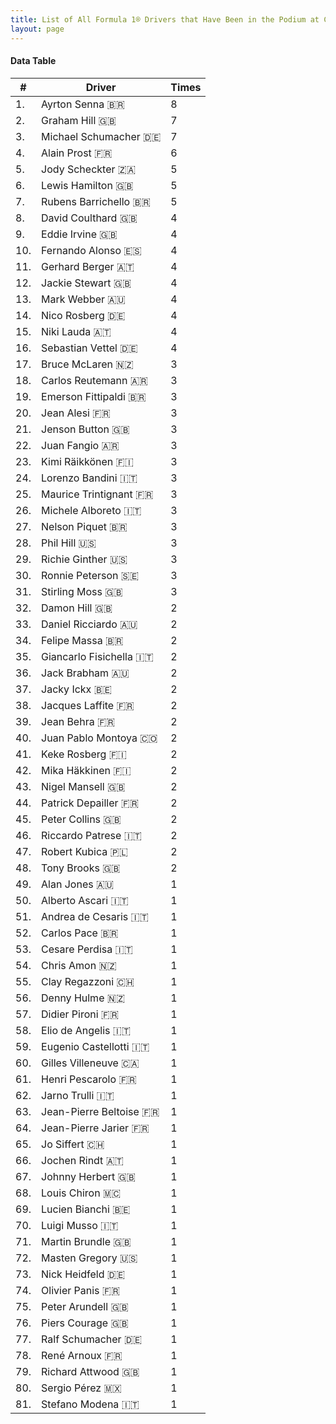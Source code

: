 ```yaml
---
title: List of All Formula 1® Drivers that Have Been in the Podium at Circuit de Monaco
layout: page
---
```


<canvas id="chart" width="400" height="180"></canvas>
<script>
var data = {
    "datasets": [
        {
            "backgroundColor": "#f3a935",
            "borderColor": "#f68639",
            "borderWidth": 1,
            "data": [
                8.0,
                7.0,
                7.0,
                6.0,
                5.0,
                5.0,
                5.0,
                4.0,
                4.0,
                4.0,
                4.0,
                4.0,
                4.0,
                4.0,
                4.0,
                4.0,
                3.0,
                3.0,
                3.0,
                3.0,
                3.0,
                3.0,
                3.0,
                3.0,
                3.0,
                3.0,
                3.0,
                3.0,
                3.0,
                3.0,
                3.0,
                2.0,
                2.0,
                2.0,
                2.0,
                2.0,
                2.0,
                2.0,
                2.0,
                2.0,
                2.0,
                2.0,
                2.0,
                2.0,
                2.0,
                2.0,
                2.0,
                2.0,
                1.0,
                1.0,
                1.0,
                1.0,
                1.0,
                1.0,
                1.0,
                1.0,
                1.0,
                1.0,
                1.0,
                1.0,
                1.0,
                1.0,
                1.0,
                1.0,
                1.0,
                1.0,
                1.0,
                1.0,
                1.0,
                1.0,
                1.0,
                1.0,
                1.0,
                1.0,
                1.0,
                1.0,
                1.0,
                1.0,
                1.0,
                1.0,
                1.0
            ],
            "label": "Times"
        }
    ],
    "labels": [
        "Ayrton Senna 🇧🇷",
        "Graham Hill 🇬🇧",
        "Michael Schumacher 🇩🇪",
        "Alain Prost 🇫🇷",
        "Jody Scheckter 🇿🇦",
        "Lewis Hamilton 🇬🇧",
        "Rubens Barrichello 🇧🇷",
        "David Coulthard 🇬🇧",
        "Eddie Irvine 🇬🇧",
        "Fernando Alonso 🇪🇸",
        "Gerhard Berger 🇦🇹",
        "Jackie Stewart 🇬🇧",
        "Mark Webber 🇦🇺",
        "Nico Rosberg 🇩🇪",
        "Niki Lauda 🇦🇹",
        "Sebastian Vettel 🇩🇪",
        "Bruce McLaren 🇳🇿",
        "Carlos Reutemann 🇦🇷",
        "Emerson Fittipaldi 🇧🇷",
        "Jean Alesi 🇫🇷",
        "Jenson Button 🇬🇧",
        "Juan Fangio 🇦🇷",
        "Kimi Räikkönen 🇫🇮",
        "Lorenzo Bandini 🇮🇹",
        "Maurice Trintignant 🇫🇷",
        "Michele Alboreto 🇮🇹",
        "Nelson Piquet 🇧🇷",
        "Phil Hill 🇺🇸",
        "Richie Ginther 🇺🇸",
        "Ronnie Peterson 🇸🇪",
        "Stirling Moss 🇬🇧",
        "Damon Hill 🇬🇧",
        "Daniel Ricciardo 🇦🇺",
        "Felipe Massa 🇧🇷",
        "Giancarlo Fisichella 🇮🇹",
        "Jack Brabham 🇦🇺",
        "Jacky Ickx 🇧🇪",
        "Jacques Laffite 🇫🇷",
        "Jean Behra 🇫🇷",
        "Juan Pablo Montoya 🇨🇴",
        "Keke Rosberg 🇫🇮",
        "Mika Häkkinen 🇫🇮",
        "Nigel Mansell 🇬🇧",
        "Patrick Depailler 🇫🇷",
        "Peter Collins 🇬🇧",
        "Riccardo Patrese 🇮🇹",
        "Robert Kubica 🇵🇱",
        "Tony Brooks 🇬🇧",
        "Alan Jones 🇦🇺",
        "Alberto Ascari 🇮🇹",
        "Andrea de Cesaris 🇮🇹",
        "Carlos Pace 🇧🇷",
        "Cesare Perdisa 🇮🇹",
        "Chris Amon 🇳🇿",
        "Clay Regazzoni 🇨🇭",
        "Denny Hulme 🇳🇿",
        "Didier Pironi 🇫🇷",
        "Elio de Angelis 🇮🇹",
        "Eugenio Castellotti 🇮🇹",
        "Gilles Villeneuve 🇨🇦",
        "Henri Pescarolo 🇫🇷",
        "Jarno Trulli 🇮🇹",
        "Jean-Pierre Beltoise 🇫🇷",
        "Jean-Pierre Jarier 🇫🇷",
        "Jo Siffert 🇨🇭",
        "Jochen Rindt 🇦🇹",
        "Johnny Herbert 🇬🇧",
        "Louis Chiron 🇲🇨",
        "Lucien Bianchi 🇧🇪",
        "Luigi Musso 🇮🇹",
        "Martin Brundle 🇬🇧",
        "Masten Gregory 🇺🇸",
        "Nick Heidfeld 🇩🇪",
        "Olivier Panis 🇫🇷",
        "Peter Arundell 🇬🇧",
        "Piers Courage 🇬🇧",
        "Ralf Schumacher 🇩🇪",
        "René Arnoux 🇫🇷",
        "Richard Attwood 🇬🇧",
        "Sergio Pérez 🇲🇽",
        "Stefano Modena 🇮🇹"
    ]
};
var options = {
  legend: {
    display: false
  },
  scales: {
    xAxes: [{
      ticks: {
        beginAtZero: true,
        maxRotation: 180,
        display: window.innerWidth > 800
      }
    }],
    yAxes: [{
      ticks: {
        beginAtZero: true
      }
    }]
  },
  onResize: function(chart, size) {
    chart.options.scales.xAxes[0].ticks.display = size.width > 800;
  }
};
new Chart("chart", {
    data: data,
    type: 'bar',
    options: options
});
</script>



#### Data Table

| # | Driver | Times |
|--|--|--|
| 1. | Ayrton Senna 🇧🇷 | 8 |
| 2. | Graham Hill 🇬🇧 | 7 |
| 3. | Michael Schumacher 🇩🇪 | 7 |
| 4. | Alain Prost 🇫🇷 | 6 |
| 5. | Jody Scheckter 🇿🇦 | 5 |
| 6. | Lewis Hamilton 🇬🇧 | 5 |
| 7. | Rubens Barrichello 🇧🇷 | 5 |
| 8. | David Coulthard 🇬🇧 | 4 |
| 9. | Eddie Irvine 🇬🇧 | 4 |
| 10. | Fernando Alonso 🇪🇸 | 4 |
| 11. | Gerhard Berger 🇦🇹 | 4 |
| 12. | Jackie Stewart 🇬🇧 | 4 |
| 13. | Mark Webber 🇦🇺 | 4 |
| 14. | Nico Rosberg 🇩🇪 | 4 |
| 15. | Niki Lauda 🇦🇹 | 4 |
| 16. | Sebastian Vettel 🇩🇪 | 4 |
| 17. | Bruce McLaren 🇳🇿 | 3 |
| 18. | Carlos Reutemann 🇦🇷 | 3 |
| 19. | Emerson Fittipaldi 🇧🇷 | 3 |
| 20. | Jean Alesi 🇫🇷 | 3 |
| 21. | Jenson Button 🇬🇧 | 3 |
| 22. | Juan Fangio 🇦🇷 | 3 |
| 23. | Kimi Räikkönen 🇫🇮 | 3 |
| 24. | Lorenzo Bandini 🇮🇹 | 3 |
| 25. | Maurice Trintignant 🇫🇷 | 3 |
| 26. | Michele Alboreto 🇮🇹 | 3 |
| 27. | Nelson Piquet 🇧🇷 | 3 |
| 28. | Phil Hill 🇺🇸 | 3 |
| 29. | Richie Ginther 🇺🇸 | 3 |
| 30. | Ronnie Peterson 🇸🇪 | 3 |
| 31. | Stirling Moss 🇬🇧 | 3 |
| 32. | Damon Hill 🇬🇧 | 2 |
| 33. | Daniel Ricciardo 🇦🇺 | 2 |
| 34. | Felipe Massa 🇧🇷 | 2 |
| 35. | Giancarlo Fisichella 🇮🇹 | 2 |
| 36. | Jack Brabham 🇦🇺 | 2 |
| 37. | Jacky Ickx 🇧🇪 | 2 |
| 38. | Jacques Laffite 🇫🇷 | 2 |
| 39. | Jean Behra 🇫🇷 | 2 |
| 40. | Juan Pablo Montoya 🇨🇴 | 2 |
| 41. | Keke Rosberg 🇫🇮 | 2 |
| 42. | Mika Häkkinen 🇫🇮 | 2 |
| 43. | Nigel Mansell 🇬🇧 | 2 |
| 44. | Patrick Depailler 🇫🇷 | 2 |
| 45. | Peter Collins 🇬🇧 | 2 |
| 46. | Riccardo Patrese 🇮🇹 | 2 |
| 47. | Robert Kubica 🇵🇱 | 2 |
| 48. | Tony Brooks 🇬🇧 | 2 |
| 49. | Alan Jones 🇦🇺 | 1 |
| 50. | Alberto Ascari 🇮🇹 | 1 |
| 51. | Andrea de Cesaris 🇮🇹 | 1 |
| 52. | Carlos Pace 🇧🇷 | 1 |
| 53. | Cesare Perdisa 🇮🇹 | 1 |
| 54. | Chris Amon 🇳🇿 | 1 |
| 55. | Clay Regazzoni 🇨🇭 | 1 |
| 56. | Denny Hulme 🇳🇿 | 1 |
| 57. | Didier Pironi 🇫🇷 | 1 |
| 58. | Elio de Angelis 🇮🇹 | 1 |
| 59. | Eugenio Castellotti 🇮🇹 | 1 |
| 60. | Gilles Villeneuve 🇨🇦 | 1 |
| 61. | Henri Pescarolo 🇫🇷 | 1 |
| 62. | Jarno Trulli 🇮🇹 | 1 |
| 63. | Jean-Pierre Beltoise 🇫🇷 | 1 |
| 64. | Jean-Pierre Jarier 🇫🇷 | 1 |
| 65. | Jo Siffert 🇨🇭 | 1 |
| 66. | Jochen Rindt 🇦🇹 | 1 |
| 67. | Johnny Herbert 🇬🇧 | 1 |
| 68. | Louis Chiron 🇲🇨 | 1 |
| 69. | Lucien Bianchi 🇧🇪 | 1 |
| 70. | Luigi Musso 🇮🇹 | 1 |
| 71. | Martin Brundle 🇬🇧 | 1 |
| 72. | Masten Gregory 🇺🇸 | 1 |
| 73. | Nick Heidfeld 🇩🇪 | 1 |
| 74. | Olivier Panis 🇫🇷 | 1 |
| 75. | Peter Arundell 🇬🇧 | 1 |
| 76. | Piers Courage 🇬🇧 | 1 |
| 77. | Ralf Schumacher 🇩🇪 | 1 |
| 78. | René Arnoux 🇫🇷 | 1 |
| 79. | Richard Attwood 🇬🇧 | 1 |
| 80. | Sergio Pérez 🇲🇽 | 1 |
| 81. | Stefano Modena 🇮🇹 | 1 |
